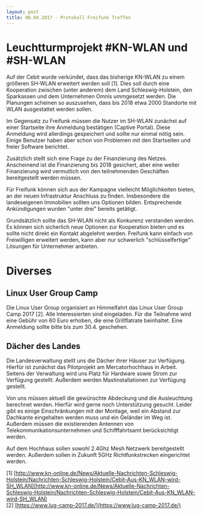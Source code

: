 ```yaml
---
layout: post
title: 06.04.2017 - Protokoll Freifunk Treffen
---
```

# Leuchtturmprojekt #KN-WLAN und #SH-WLAN

Auf der Cebit wurde verkündet, dass das bisherige KN-WLAN zu einem größeren SH-WLAN erweitert werden soll [1].
Dies soll durch eine Kooperation zwischen (unter anderem) dem Land Schleswig-Holstein, den Sparkassen und dem Unternehmen Omnis ummgesetzt werden. Die Planungen scheinen so auszusehen, dass bis 2018 etwa 2000 Standorte mit WLAN ausgestattet werden sollen.

Im Gegensatz zu Freifunk müssen die Nutzer im SH-WLAN zunächst auf einer Startseite ihre Anmeldung bestätigen (Captive Portal). Diese Anmeldung wird allerdings gespeichert und sollte nur einmal nötig sein. Einige Benutzer haben aber schon von Problemen mit den Startseiten und freier Software berichtet.

Zusätzlich stellt sich eine Frage zu der Finanzierung des Netzes. Anscheinend ist die Finanzierung bis 2018 gesichert, aber eine weiter Finanzierung wird vermutlich von den teilnehmenden Geschäften bereitgestellt werden müssen.

Für Freifunk können sich aus der Kampagne vielleicht Möglichkeiten bieten, an der neuen Infrastruktur Anschluss zu finden. Insbesondere die landeseigenen Immobilien sollten uns Optionen bilden. Entsprechende Ankündigungen wurden "unter drei" bereits getätigt.

Grundsätzlich sollte das SH-WLAN nicht als Konkurenz verstanden werden. Es können sich sicherlich neue Optionen zur Kooperation bieten und es sollte nicht direkt ein Kontakt abgelehnt werden. Freifunk kann einfach von Freiwilligen erweitert werden, kann aber nur schwerlich "schlüsselfertige" Lösungen für Unternehmer anbieten.


# Diverses

## Linux User Group Camp

Die Linux User Group organisiert an Himmelfahrt das Linux User Group Camp 2017 [2]. Alle Interessierten sind eingeladen. Für die Teilnahme wird eine Gebühr von 60 Euro erhoben, die eine Grillflatrate beinhaltet. Eine Anmeldung sollte bitte bis zum 30.4. geschehen.


## Dächer des Landes

Die Landesverwaltung stellt uns die Dächer ihrer Häuser zur Verfügung. Hierfür ist zunächst das Pilotprojekt am Mercatorhochhaus in Arbeit. Seitens der Verwaltung wird uns Platz für Hardware sowie Strom zur Verfügung gestellt. Außerdem werden Mastinstallationen zur Verfügung gestellt.

Von uns müssen aktuell die gewünschte Abdeckung und die Ausleuchtung berechnet werden. Hierfür wird gerne noch Unterstützung gesucht. Leider gibt es einige Einschränkungen mit der Montage, weil ein Abstand zur Dachkante eingehalten werden muss und ein Geländer im Weg ist. Außerdem müssen die existierenden Antennen von Telekommunikationsunternehmen und Schifffahrtsamt berücksichtigt werden.

Auf dem Hochhaus sollen sowohl 2.4Ghz Mesh Netzwerk bereitgestellt werden. Außerdem sollen in Zukunft 5GHz Richtfunkstrecken eingerichtet werden.

[1] [http://www.kn-online.de/News/Aktuelle-Nachrichten-Schleswig-Holstein/Nachrichten-Schleswig-Holstein/Cebit-Aus-KN_WLAN-wird-SH_WLAN](http://www.kn-online.de/News/Aktuelle-Nachrichten-Schleswig-Holstein/Nachrichten-Schleswig-Holstein/Cebit-Aus-KN_WLAN-wird-SH_WLAN)  
[2] [https://www.lug-camp-2017.de/](https://www.lug-camp-2017.de/)  
